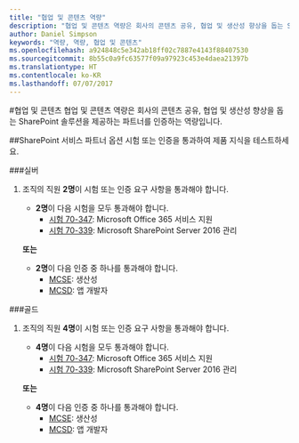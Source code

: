 ```yaml
---
title: "협업 및 콘텐츠 역량"
description: "협업 및 콘텐츠 역량은 회사의 콘텐츠 공유, 협업 및 생산성 향상을 돕는 SharePoint 솔루션을 제공하는 파트너를 인증하는 역량입니다."
author: Daniel Simpson
keywords: "역량, 역량, 협업 및 콘텐츠"
ms.openlocfilehash: a924848c5e342ab18ff02c7887e4143f88407530
ms.sourcegitcommit: 8b55c0a9fc63577f09a97923c453e4daea21397b
ms.translationtype: HT
ms.contentlocale: ko-KR
ms.lasthandoff: 07/07/2017
---
```

#<a name="collaboration-and-content"></a>협업 및 콘텐츠
협업 및 콘텐츠 역량은 회사의 콘텐츠 공유, 협업 및 생산성 향상을 돕는 SharePoint 솔루션을 제공하는 파트너를 인증하는 역량입니다.

##<a name="sharepoint-services-partner-option"></a>SharePoint 서비스 파트너 옵션
시험 또는 인증을 통과하여 제품 지식을 테스트하세요.

###<a name="silver"></a>실버

1. 조직의 직원 **2명**이 시험 또는 인증 요구 사항을 통과해야 합니다.

    - **2명**이 다음 시험을 모두 통과해야 합니다.
        - [시험 70-347](https://www.microsoft.com/en-us/learning/exam-70-347.aspx): Microsoft Office 365 서비스 지원
        - [시험 70-339](https://www.microsoft.com/en-us/learning/exam-70-339.aspx): Microsoft SharePoint Server 2016 관리

    **또는**

    - **2명**이 다음 인증 중 하나를 통과해야 합니다.
        - [MCSE](https://www.microsoft.com/en-us/learning/mcse-productivity-certification.aspx): 생산성
        - [MCSD](https://www.microsoft.com/en-us/learning/mcsd-app-builder-certification.aspx): 앱 개발자

###<a name="gold"></a>골드
1. 조직의 직원 **4명**이 시험 또는 인증 요구 사항을 통과해야 합니다.

    - **4명**이 다음 시험을 모두 통과해야 합니다.
        - [시험 70-347](https://www.microsoft.com/en-us/learning/exam-70-347.aspx): Microsoft Office 365 서비스 지원
        - [시험 70-339](https://www.microsoft.com/en-us/learning/exam-70-339.aspx): Microsoft SharePoint Server 2016 관리

    **또는**

    - **4명**이 다음 인증 중 하나를 통과해야 합니다.
        - [MCSE](https://www.microsoft.com/en-us/learning/mcse-productivity-certification.aspx): 생산성
        - [MCSD](https://www.microsoft.com/en-us/learning/mcsd-app-builder-certification.aspx): 앱 개발자
 

